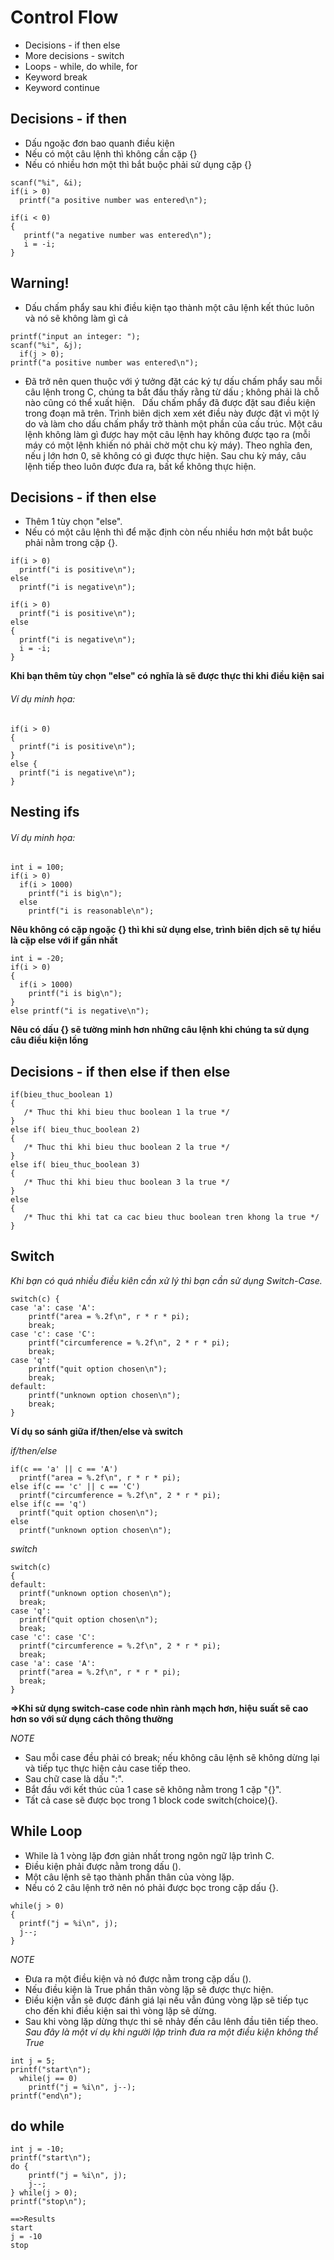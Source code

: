 # Control Flow
- Decisions - if then else
- More decisions - switch
- Loops - while, do while, for 
- Keyword break
- Keyword continue

## Decisions - if then
* Dấu ngoặc đơn bao quanh điều kiện
* Nếu có một câu lệnh thì không cần cặp {}
* Nếu có nhiều hơn một thì bắt buộc phải sử dụng cặp {}

```
scanf("%i", &i);
if(i > 0) 
  printf("a positive number was entered\n"); 
```

```
if(i < 0) 
{
   printf("a negative number was entered\n"); 
   i = -i; 
}
```
## Warning!
* Dấu chấm phẩy sau khi điều kiện tạo thành một câu lệnh kết thúc luôn và nó sẽ không làm gì cả
```
printf("input an integer: "); 
scanf("%i", &j); 
  if(j > 0); 
printf("a positive number was entered\n");

```
- Đã trở nên quen thuộc với ý tưởng đặt các ký tự dấu chấm phẩy sau mỗi câu lệnh trong C, chúng ta bắt đầu thấy rằng từ dấu ; không phải là chỗ nào cũng có thể xuất hiện.
  Dấu chấm phẩy đã được đặt sau điều kiện trong đoạn mã trên. Trình biên dịch xem xét điều này được đặt vì một lý do và làm cho dấu chấm phẩy trở thành một phần của cấu trúc. Một câu lệnh không làm gì được hay một câu lệnh hay không được tạo ra (mỗi máy có một lệnh khiến nó phải chờ một chu kỳ máy). Theo nghĩa đen, nếu j lớn hơn 0, sẽ không có gì được thực hiện. Sau chu kỳ máy, câu lệnh tiếp theo luôn được đưa ra, bất kể không thực hiện.

## Decisions - if then else
* Thêm 1 tùy chọn "else".
* Nếu có một câu lệnh thì để mặc định còn nếu nhiều hơn một bắt buộc phải nằm trong cặp {}.

```
if(i > 0) 
  printf("i is positive\n"); 
else 
  printf("i is negative\n");

```
```
if(i > 0) 
  printf("i is positive\n"); 
else 
{
  printf("i is negative\n"); 
  i = -i; 
}

```
**Khi bạn thêm tùy chọn "else" có nghĩa là sẽ được thực thi khi điều kiện sai**
###### Ví dụ minh họa:
```
if(i > 0) 
{
  printf("i is positive\n");  
}
else {   
  printf("i is negative\n"); 
}
```

## Nesting ifs
###### Ví dụ minh họa:
```
int i = 100;
if(i > 0) 
  if(i > 1000) 
    printf("i is big\n");
  else 
    printf("i is reasonable\n"); 
```
**Nêu không có cặp ngoặc {} thì khi sử dụng else, trình biên dịch sẽ tự hiểu là cặp else với if gần nhất**

```
int i = -20; 
if(i > 0) 
{ 
  if(i > 1000) 
    printf("i is big\n"); 
} 
else printf("i is negative\n");
```
**Nêu có dấu {} sẽ tường minh hơn những câu lệnh khi chúng ta sử dụng câu điều kiện lồng**
## Decisions - if then else if then else
```
if(bieu_thuc_boolean 1)
{
   /* Thuc thi khi bieu thuc boolean 1 la true */
}
else if( bieu_thuc_boolean 2)
{
   /* Thuc thi khi bieu thuc boolean 2 la true */
}
else if( bieu_thuc_boolean 3)
{
   /* Thuc thi khi bieu thuc boolean 3 la true */
}
else 
{
   /* Thuc thi khi tat ca cac bieu thuc boolean tren khong la true */
}
```
## Switch
*Khi bạn có quá nhiều điều kiên cần xử lý thì bạn cần sử dụng Switch-Case.*
```
switch(c) {  
case 'a': case 'A': 
    printf("area = %.2f\n", r * r * pi); 
    break;  
case 'c': case 'C': 
    printf("circumference = %.2f\n", 2 * r * pi);
    break; 
case 'q': 
    printf("quit option chosen\n");
    break;  
default: 
    printf("unknown option chosen\n"); 
    break;
}
```

**Ví dụ so sánh giữa if/then/else  và switch**

*if/then/else*
```
if(c == 'a' || c == 'A')   
  printf("area = %.2f\n", r * r * pi);  
else if(c == 'c' || c == 'C')   
  printf("circumference = %.2f\n", 2 * r * pi);
else if(c == 'q')
  printf("quit option chosen\n");
else 
  printf("unknown option chosen\n");
```
*switch*
```
switch(c)
{    
default:
  printf("unknown option chosen\n");
  break;
case 'q':   
  printf("quit option chosen\n");
  break;
case 'c': case 'C':
  printf("circumference = %.2f\n", 2 * r * pi);
  break; 
case 'a': case 'A': 
  printf("area = %.2f\n", r * r * pi);  
  break;  
}
```

**=>Khi sử dụng switch-case code nhìn rành mạch hơn, hiệu suất sẽ cao hơn so với sử dụng cách thông thường**

*NOTE*
- Sau mỗi case đều phải có break; nếu không câu lệnh sẽ không dừng lại và tiếp tục thực hiện cảu case tiếp theo.
- Sau chữ case là dấu ":".
- Bắt đầu với kết thúc của 1 case sẽ không nằm trong 1 cặp "{}".
- Tất cả case sẽ được bọc trong 1 block code switch(choice){}.

## While Loop
- While là 1 vòng lặp đơn giản nhất trong ngôn ngữ lập trình C.
- Điều kiện phải được nằm trong dấu ().
- Một câu lệnh sẽ tạo thành phần thân của vòng lặp.
- Nếu có 2 câu lệnh trở nên nó phải được bọc trong cặp dấu {}.

```
while(j > 0)
{ 
  printf("j = %i\n", j);
  j--; 
}
```

*NOTE*
- Đưa ra một điều kiện và nó được nằm trong cặp dấu ().
- Nếu điều kiện là True phần thân vòng lặp sẽ được thực hiện.
- Điều kiện vẫn sẽ được đánh giá lại nếu vẫn đúng vòng lặp sẽ tiếp tục cho đến khi điều kiện sai thì vòng lặp sẽ dừng.
- Sau khi vòng lặp dừng thực thi sẽ nhảy đến câu lênh đầu tiên tiếp theo.
*Sau đây là một ví dụ khi người lập trình đưa ra một điều kiện không thể True*

```
int j = 5;
printf("start\n");
  while(j == 0)
    printf("j = %i\n", j--); 
printf("end\n");
```
## do while
```
int j = -10;
printf("start\n");
do {
    printf("j = %i\n", j);
    j--;
} while(j > 0);
printf("stop\n");

==>Results
start 
j = -10 
stop
```
